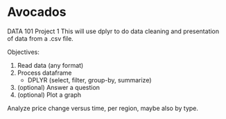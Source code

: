 # Avocados
DATA 101 Project 1
This will use dplyr to do data cleaning and presentation of data from a .csv file.

Objectives:
1. Read data (any format)
2. Process dataframe
    - DPLYR (select, filter, group-by, summarize)
3. (optional) Answer a question
4. (optional) Plot a graph

Analyze price change versus time, per region, maybe also by type.